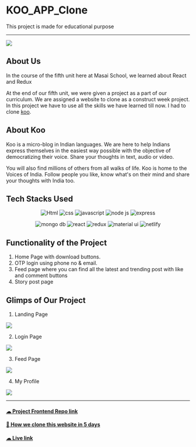 # KOO_APP_Clone
This project is made for educational purpose

<hr/>

<img src="https://github.com/mujhusain/koo-app-clone/raw/main/ReadmeImg/Koo-app.jpg"/>

## About Us
In the course of the fifth unit here at Masai School, we learned about React and Redux

At the end of our fifth unit, we were given a project as a part of our curriculum. We are assigned a website to clone as a construct week project. In this project we have to use all the skills we have learned till now. I had to clone [koo](https://www.kooapp.com/).

## About Koo
Koo is a micro-blog in Indian languages. We are here to help Indians express themselves in the easiest way possible with the objective of democratizing their voice. Share your thoughts in text, audio or video.

You will also find millions of others from all walks of life. Koo is home to the Voices of India. Follow people you like, know what's on their mind and share your thoughts with India too.

## Tech Stacks Used
<p align="center">
      <img alt="Html" src="https://img.shields.io/badge/HTML5-E34F26?style=for-the-badge&logo=html5&logoColor=white"/>
      <img alt="css" src="https://img.shields.io/badge/CSS3-1572B6?style=for-the-badge&logo=css3&logoColor=white" />
      <img alt="javascript" src="https://img.shields.io/badge/JavaScript-F7DF1E?style=for-the-badge&logo=javascript&logoColor=black" />
      <img alt="node js" src="https://img.shields.io/badge/Node.js-43853D?style=for-the-badge&logo=node.js&logoColor=white" />
      <img alt="express" src="https://img.shields.io/badge/Express.js-404D59?style=for-the-badge" />
</p>
<p align="center">
      <img alt="mongo db" src="https://img.shields.io/badge/MongoDB-4EA94B?style=for-the-badge&logo=mongodb&logoColor=white" />
      <img alt="react" src="https://img.shields.io/badge/React-20232A?style=for-the-badge&logo=react&logoColor=61DAFB" />
      <img alt="redux" src="https://img.shields.io/badge/Redux-593D88?style=for-the-badge&logo=redux&logoColor=white" />
      <img alt="material ui" src="https://img.shields.io/badge/Material--UI-0081CB?style=for-the-badge&logo=material-ui&logoColor=white" />
      <img alt="netlify" src="https://img.shields.io/badge/Netlify-00C7B7?style=for-the-badge&logo=netlify&logoColor=white" />
</p>

## Functionality of the Project
1. Home Page with download buttons.
2. OTP login using phone no & email.
3. Feed page where you can find all the latest and trending post with like and comment buttons
4. Story post page  

## Glimps  of Our Project

1. Landing Page

<img src="https://github.com/mujhusain/koo-app-clone/raw/main/ReadmeImg/img%201.jpg"/>

2. Login Page

<img src="https://github.com/mujhusain/koo-app-clone/raw/main/ReadmeImg/img%202.jpg"/>

3. Feed Page

<img src="https://github.com/mujhusain/koo-app-clone/raw/main/ReadmeImg/img%203.jpg"/>

4. My Profile

<img src="https://user-images.githubusercontent.com/93472360/155887355-e3f43285-1ef4-4269-9124-13dbb711c65f.png"/>

<hr/>

#### [☁ Project Frontend Repo link](https://github.com/rahulkumarmbd/kooAppFrontend)
#### [📝 How we clone this website in 5 days](https://medium.com/@alakmodak/the-journey-of-building-koo-app-3fe3352d2bd7)
#### [☁ Live link](https://kooappclone.netlify.app/)
